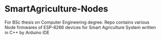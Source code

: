 # SmartAgriculture-Nodes

For BSc thesis on Computer Engineering degree. Repo contains various Node firmwares of ESP-8266 devices for Smart Agriculture System
written in C++ by Arduino IDE

